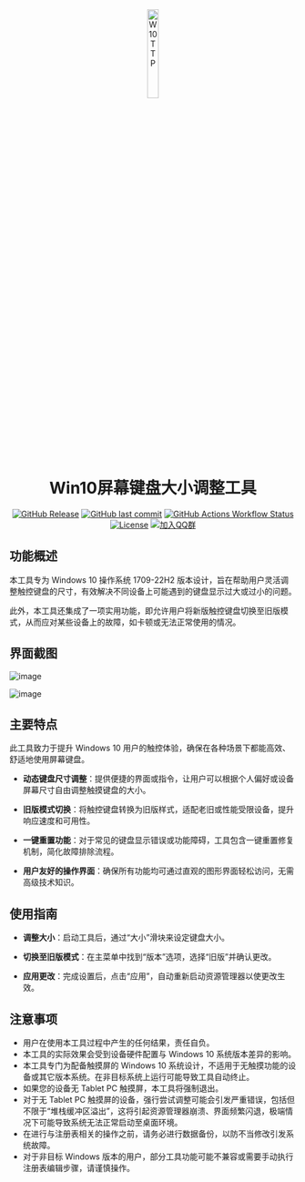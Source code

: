 <div align="center">

<img src="./logo.ico" alt="W10TTP" width="20%" />


# Win10屏幕键盘大小调整工具
[![GitHub Release](https://img.shields.io/github/v/release/xrgzs/W10TTP?label=%E6%9C%80%E6%96%B0%E7%89%88%E6%9C%AC)](https://github.com/xrgzs/W10TTP/releases)
[![GitHub last commit](https://img.shields.io/github/last-commit/xrgzs/W10TTP?label=%E4%B8%8A%E6%AC%A1%E6%8F%90%E4%BA%A4)](https://github.com/xrgzs/W10TTP/commits)
[![GitHub Actions Workflow Status](https://img.shields.io/github/actions/workflow/status/xrgzs/W10TTP/build.yml?label=CI%E6%9E%84%E5%BB%BA)](https://github.com/xrgzs/W10TTP/actions)
[![License](https://img.shields.io/github/license/xrgzs/W10TTP?label=%E5%BC%80%E6%BA%90%E8%AE%B8%E5%8F%AF)](https://github.com/xrgzs/xrsys-hub/blob/main/LICENSE)
[![加入QQ群](https://img.shields.io/badge/QQ%E7%BE%A4-%E5%8A%A0%E5%85%A5-red?logo=tencentqq)](https://qm.qq.com/q/YaGNTJsd0W) 

</div>

## 功能概述

本工具专为 Windows 10 操作系统 1709-22H2 版本设计，旨在帮助用户灵活调整触控键盘的尺寸，有效解决不同设备上可能遇到的键盘显示过大或过小的问题。

此外，本工具还集成了一项实用功能，即允许用户将新版触控键盘切换至旧版模式，从而应对某些设备上的故障，如卡顿或无法正常使用的情况。

## 界面截图

![image](https://github.com/xrgzs/W10TTP/assets/26499123/ed62e77e-edc5-4f9e-bbf9-b66665fe6e0c)

![image](https://github.com/xrgzs/W10TTP/assets/26499123/07743d19-cd0d-423d-b294-d1ef1716a3bb)


## 主要特点

此工具致力于提升 Windows 10 用户的触控体验，确保在各种场景下都能高效、舒适地使用屏幕键盘。

- **动态键盘尺寸调整**：提供便捷的界面或指令，让用户可以根据个人偏好或设备屏幕尺寸自由调整触摸键盘的大小。

- **旧版模式切换**：将触控键盘转换为旧版样式，适配老旧或性能受限设备，提升响应速度和可用性。

- **一键重置功能**：对于常见的键盘显示错误或功能障碍，工具包含一键重置修复机制，简化故障排除流程。

- **用户友好的操作界面**：确保所有功能均可通过直观的图形界面轻松访问，无需高级技术知识。

## 使用指南

- **调整大小**：启动工具后，通过“大小”滑块来设定键盘大小。

- **切换至旧版模式**：在主菜单中找到“版本”选项，选择“旧版”并确认更改。

- **应用更改**：完成设置后，点击“应用”，自动重新启动资源管理器以使更改生效。

## 注意事项

- 用户在使用本工具过程中产生的任何结果，责任自负。
- 本工具的实际效果会受到设备硬件配置与 Windows 10 系统版本差异的影响。
- 本工具专门为配备触摸屏的 Windows 10 系统设计，不适用于无触摸功能的设备或其它版本系统。在非目标系统上运行可能导致工具自动终止。
- 如果您的设备无 Tablet PC 触摸屏，本工具将强制退出。
- 对于无 Tablet PC 触摸屏的设备，强行尝试调整可能会引发严重错误，包括但不限于“堆栈缓冲区溢出”，这将引起资源管理器崩溃、界面频繁闪退，极端情况下可能导致系统无法正常启动至桌面环境。
- 在进行与注册表相关的操作之前，请务必进行数据备份，以防不当修改引发系统故障。
- 对于非目标 Windows 版本的用户，部分工具功能可能不兼容或需要手动执行注册表编辑步骤，请谨慎操作。
